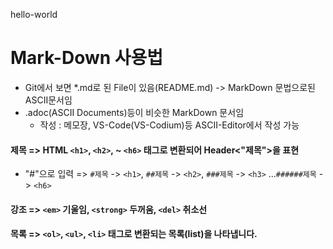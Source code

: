 hello-world

# Mark-Down 사용법
- Git에서 보면 *.md로 된 File이 있음(README.md) -> MarkDown 문법으로된 ASCII문서임
- .adoc(ASCII Documents)등이 비슷한 MarkDown 문서임
  - 작성 : 메모장, VS-Code(VS-Codium)등 ASCII-Editor에서 작성 가능
#### 제목 => HTML <code>&lt;h1&gt;</code>, <code>&lt;h2&gt;</code>, ~ <code>&lt;h6&gt;</code> 태그로 변환되어 Header<"제목">을 표현
- "#"으로 입력 => <code>#제목</code> -> <code>&lt;h1&gt;</code>, <code>##제목</code> -> <code>&lt;h2&gt;</code>, <code>###제목</code> -> <code>&lt;h3&gt;</code> ...<code>######제목</code> -> <code>&lt;h6&gt;</code>

#### 강조 => <code>&lt;em&gt;</code> 기울임, <code>&lt;strong&gt;</code> 두꺼움, <code>&lt;del&gt;</code> 취소선

#### 목록 => <code>&lt;ol&gt;</code>, <code>&lt;ul&gt;</code>, <code>&lt;li&gt;</code> 태그로 변환되는 목록(list)을 나타냅니다.

